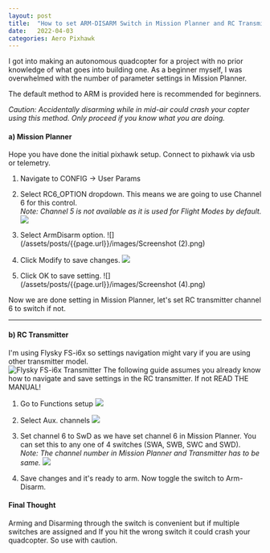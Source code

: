 ```yaml
---
layout: post
title:  "How to set ARM-DISARM Switch in Mission Planner and RC Transmitter for Pixhawk"
date:   2022-04-03
categories: Aero Pixhawk
---
```


I got into making an autonomous quadcopter for a project with no prior knowledge of what goes into building one. As a beginner myself, I was overwhelmed with the number of parameter settings in Mission Planner.  

The default method to ARM is provided here is recommended for beginners.  

*Caution: Accidentally disarming while in mid-air could crash your copter using this method. Only proceed if you know what you are doing.*  

#### a) Mission Planner
Hope you have done the initial pixhawk setup. Connect to pixhawk via usb or telemetry. 
1. Navigate to CONFIG -> User Params 

2. Select RC6_OPTION dropdown. This means we are going to use Channel 6 for this control.  
*Note: Channel 5 is not available as it is used for Flight Modes by default.*  
![](/assets/posts/{{page.url}}/images/ss1.png)

3. Select ArmDisarm option.
![](/assets/posts/{{page.url}}/images/Screenshot (2).png)

4. Click Modify to save changes.
![](/assets/posts/{{page.url}}/images/ss3.png)

5. Click OK to save setting.
![](/assets/posts/{{page.url}}/images/Screenshot (4).png)

Now we are done setting in Mission Planner, let's set RC transmitter channel 6 to switch if not.

---

#### b) RC Transmitter
I'm using Flysky FS-i6x so settings navigation might vary if you are using other transmitter model.   
![Flysky FS-i6x Transmitter]()
The following guide assumes you already know how to navigate and save settings in the RC transmitter. If not READ THE MANUAL!  
1. Go to Functions setup
![](/assets/posts/{{page.url}}/images/rc1.jpg)

2. Select Aux. channels
![](/assets/posts/{{page.url}}/images/rc2.jpg)

3. Set channel 6 to SwD as we have set channel 6 in Mission Planner. You can set this to any one of 4 switches (SWA, SWB, SWC and SWD).  
*Note: The channel number in Mission Planner and Transmitter has to be same.*
![](/assets/posts/{{page.url}}/images/rc3.jpg)

4. Save changes and it's ready to arm. Now toggle the switch to Arm-Disarm.


#### Final Thought
Arming and Disarming through the switch is convenient but if multiple switches are assigned and If you hit the wrong switch it could crash your quadcopter. So use with caution.